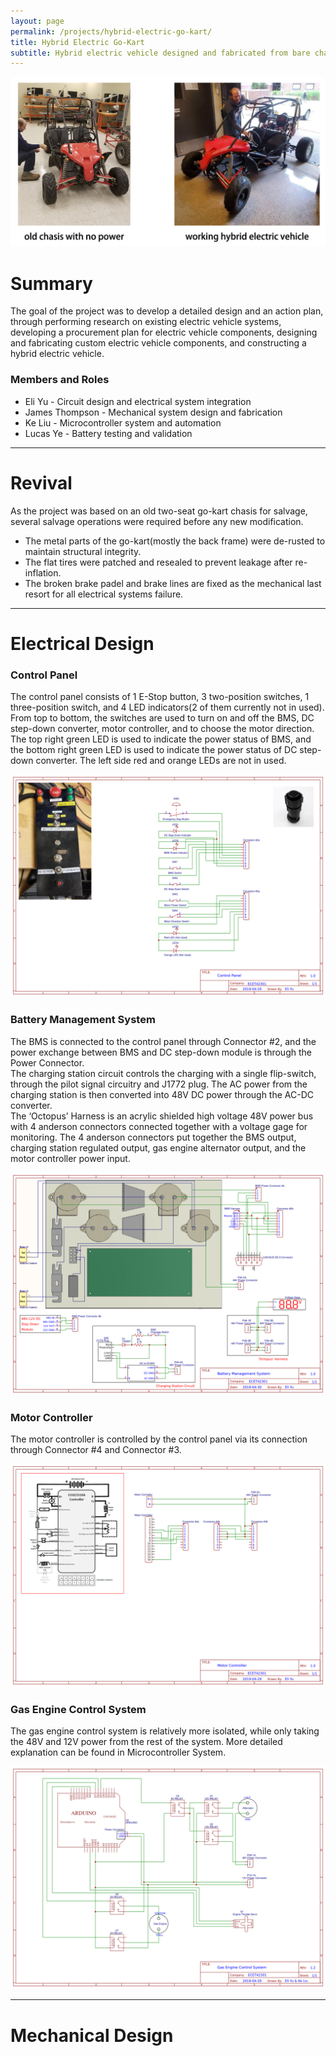 ```yaml
---
layout: page
permalink: /projects/hybrid-electric-go-kart/
title: Hybrid Electric Go-Kart
subtitle: Hybrid electric vehicle designed and fabricated from bare chasis
---
```


![/img/projects/hybrid-electric-go-kart/header.png](/img/projects/hybrid-electric-go-kart/header.png)

# Summary

The goal of the project was to develop a detailed design and an action plan, through performing research on existing electric vehicle systems, developing a procurement plan for electric vehicle components, designing and fabricating custom electric vehicle components, and constructing a hybrid electric vehicle.

### Members and Roles

- Eli Yu - Circuit design and electrical system integration
- James Thompson - Mechanical system design and fabrication
- Ke Liu - Microcontroller system and automation
- Lucas Ye - Battery testing and validation

<hr />

# Revival

As the project was based on an old two-seat go-kart chasis for salvage, several salvage operations were required before any new modification.

- The metal parts of the go-kart(mostly the back frame) were de-rusted to maintain structural integrity.
- The flat tires were patched and resealed to prevent leakage after re-inflation.
- The broken brake padel and brake lines are fixed as the mechanical last resort for all electrical systems failure.

<hr />

# Electrical Design

### Control Panel

The control panel consists of 1 E-Stop button, 3 two-position switches, 1 three-position switch, and 4 LED indicators(2 of them currently not in used).
<br>
From top to bottom, the switches are used to turn on and off the BMS, DC step-down converter, motor controller, and to choose the motor direction. The top right green LED is used to indicate the power status of BMS, and the bottom right green LED is used to indicate the power status of DC step-down converter. The left side red and orange LEDs are not in used.

![/img/projects/hybrid-electric-go-kart/control-panel.png](/img/projects/hybrid-electric-go-kart/control-panel.png)

### Battery Management System

The BMS is connected to the control panel through Connector #2, and the power exchange between BMS and DC step-down module is through the Power Connector.
<br>
The charging station circuit controls the charging with a single flip-switch, through the pilot signal circuitry and J1772 plug. The AC power from the charging station is then converted into 48V DC power through the AC-DC converter.
<br>
The ‘Octopus’ Harness is an acrylic shielded high voltage 48V power bus with 4 anderson connectors connected together with a voltage gage for monitoring. The 4 anderson connectors put together the BMS output, charging station regulated output, gas engine alternator output, and the motor controller power input.

![/img/projects/hybrid-electric-go-kart/bms.png](/img/projects/hybrid-electric-go-kart/bms.png)

### Motor Controller

The motor controller is controlled by the control panel via its connection through Connector #4 and Connector #3.

![/img/projects/hybrid-electric-go-kart/motor-controller.png](/img/projects/hybrid-electric-go-kart/motor-controller.png)

### Gas Engine Control System

The gas engine control system is relatively more isolated, while only taking the 48V and 12V power from the rest of the system. More detailed explanation can be found in Microcontroller System.

![/img/projects/hybrid-electric-go-kart/gas-engine.png](/img/projects/hybrid-electric-go-kart/gas-engine.png)

<hr />

# Mechanical Design

